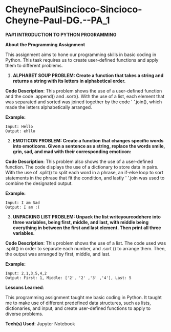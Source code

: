 # CheynePaulSincioco-Sincioco-Cheyne-Paul-DG.--PA_1
__PA#1 INTRODUCTION TO PYTHON PROGRAMMING__

__About the Programming Assignment__

This assignment aims to hone our programming skills in basic coding in Python. This task requires us to create user-defined functions and apply them to different problems. 

1. __ALPHABET SOUP PROBLEM: Create a function that takes a string and returns a string with its letters in alphabetical order.__

__Code Description__: This problem shows the use of a user-defined function and the code .append() and .sort(). With the use of a list, each element that was separated and sorted was joined together by the code ' '.join(), which made the letters alphabetically arranged.

__Example:__
```
Input: Hello
Output: ehllo
```
2. __EMOTICON PROBLEM: Create a function that changes specific words into emoticons. Given a sentence as a string, replace the words smile, grin, sad, and mad with their corresponding emoticon:__

__Code Description__: This problem also shows the use of a user-defined function. The code displays the use of a dictionary to store data in pairs. With the use of .split() to split each word in a phrase, an  if-else loop to sort statements in the phrase that fit the condition, and lastly 
' '.join was used to combine the designated output.

__Example:__
```
Input: I am Sad
Output: I am :(
```

3. __UNPACKING LIST PROBLEM: Unpack the list writeyourcodehere into three variables, being first, middle, and last, with middle being everything in between the first and last element. Then print all three variables.__

__Code Description__: This problem shows the use of a list. The code used was .split() in order to separate each number, and .sort () to arrange them. Then, the output was arranged by first, middle, and last. 

__Example:__
```
Input: 2,1,3,5,4,2
Output: First: 1, Middle: ['2', '2' ,'3' ,'4'], Last: 5
```
__Lessons Learned__:

This programming assignment taught me basic coding in Python. It taught me to make use of different predefined data structures, such as lists, dictionaries, and input, and create user-defined functions to apply to diverse problems.

__Tech(s) Used__: Jupyter Notebook
